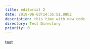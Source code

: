 ```yaml
---
title: editorial 2
date: 2019-06-03T14:36:51.880Z
description: this time with new code
directory: Test Directory
priority: 0
---
```

test
